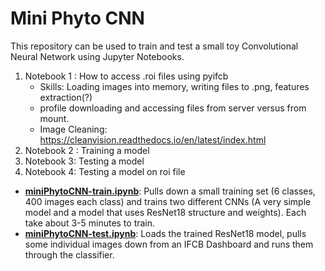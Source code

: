 # Mini Phyto CNN #
This repository can be used to train and test a small toy Convolutional Neural Network using Jupyter Notebooks.

1. Notebook 1 : How to access .roi files using pyifcb
   - Skills: Loading images into memory, writing files to .png, features extraction(?)
   - profile downloading and accessing files from server versus from mount.
   - Image Cleaning: https://cleanvision.readthedocs.io/en/latest/index.html
2. Notebook 2 : Training a model
3. Notebook 3: Testing a model
4. Notebook 4: Testing a model on roi file


- __[miniPhytoCNN-train.ipynb](./miniPhytoCNN-train.ipynb)__: Pulls down a small training set (6 classes, 400 images each class) and trains two different CNNs (A very simple model and a model that uses ResNet18 structure and weights). Each take about 3-5 minutes to train.
- __[miniPhytoCNN-test.ipynb](./miniPhytoCNN-test.ipynb)__: Loads the trained ResNet18 model, pulls some individual images down from an IFCB Dashboard and runs them through the classifier.



